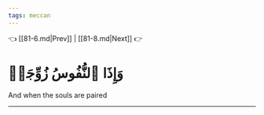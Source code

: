 ```yaml
---
tags: meccan
---
```


👈 [[81-6.md|Prev]] | [[81-8.md|Next]] 👉

# وَإِذَا ٱلنُّفُوسُ زُوِّجَتۡ

And when the souls are paired

---

